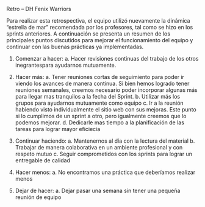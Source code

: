 Retro – DH Fenix Warriors


Para realizar esta retrospectiva, el equipo utilizó nuevamente la dinámica “estrella de mar” recomendada por los profesores, tal como se hizo en los sprints anteriores. A continuación se presenta un resumen de los principales puntos discutidos para mejorar el funcionamiento del equipo y continuar con las buenas prácticas ya implementadas.

1.	Comenzar a hacer:
a. Hacer revisiones continuas del trabajo de los otros inegrantespara ayudarnos mutuamente.

2.	Hacer más:
a.	Tener reuniones cortas de seguimiento para poder ir viendo los avances de manera continua. Si bien hemos logrado tener reuniones semanales, creemos necesario poder incorporar algunas más para llegar mas tranquilos a la fecha del Sprint.
b.	Utilizar más los grupos para ayudarnos mutuamente como equipo
c.	Ir a la reunión habiendo visto individualmente el sitio web con sus mejoras. Este punto si lo cumplimos de un sprint a otro, pero igualmente creemos que lo podemos mejorar.
d.	Dedicarle mas tiempo a la planificación de las tareas para lograr mayor eficiecia 

3.	Continuar haciendo: 
a.	Mantenernos al día con la lectura del material
b.	Trabajar de manera colaborativa en un ambiente profesional y con respeto mutuo
c.	Seguir comprometidos con los sprints para lograr un entregable de calidad

4.	Hacer menos: 
a.	No encontramos una práctica que deberíamos realizar menos

5.	Dejar de hacer:
a.	Dejar pasar una semana sin tener una pequeña reunión de equipo
